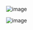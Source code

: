 ![image](https://user-images.githubusercontent.com/37501487/205335759-184f6071-add0-4448-8e87-476afa44a607.png)

![image](https://user-images.githubusercontent.com/37501487/205335838-81b45c29-71b9-45ac-8f11-152a1f0a06ef.png)
